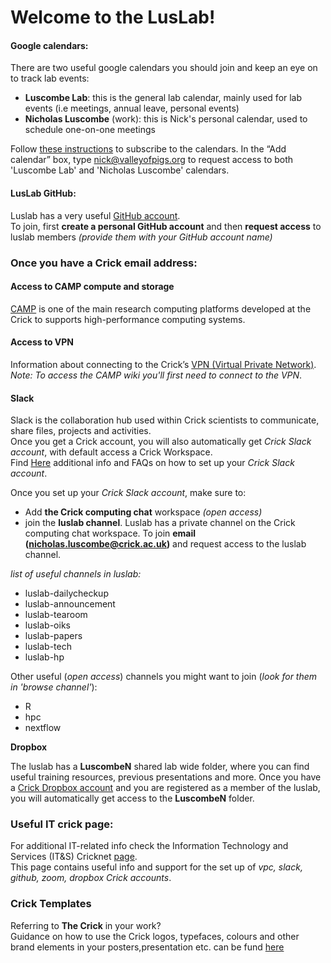 # Welcome to the LusLab!



 #### **Google calendars**:  
There are two useful google calendars you should join and keep an eye on to track lab events: 
* **Luscombe Lab**: this is the general lab calendar, mainly used for lab events (i.e meetings, annual leave, personal events)
* **Nicholas Luscombe** (work): this is Nick's personal calendar, used to schedule one-on-one meetings

Follow [these instructions](https://support.google.com/calendar/answer/37100?co=GENIE.Platform%3DDesktop&hl=en) to subscribe to the calendars.   In the “Add calendar” box, type nick@valleyofpigs.org to request access to both 'Luscombe Lab' and 'Nicholas Luscombe' calendars.
 
 #### **LusLab GitHub**:
Luslab has a very useful [GitHub account](https://github.com/luslab/luslab.github.io).  
To join, first **create a personal GitHub account** and then **request access** to luslab members *(provide them with your GitHub account name)* 

### Once you have a Crick email address:

#### **Access to CAMP compute and storage**
[CAMP](https://intranet.crick.ac.uk/our-crick/scientific-computing/pages/scientific-computing-platforms)
is one of the main research computing platforms developed at the Crick to supports high-performance computing systems.

#### **Access to VPN**
Information about connecting to the Crick’s [VPN (Virtual Private Network)](https://intranet.crick.ac.uk/our-crick/it-support/pages/vpn-virtual-private-network).   
*Note: To access the CAMP wiki you'll first need to connect to the VPN*.

#### **Slack** 
Slack is the collaboration hub used within Crick scientists to communicate, share files, projects and activities.  
Once you get a Crick account, you will also automatically get *Crick Slack account*, with default access a Crick Workspace.     
Find [Here](https://intranet.crick.ac.uk/our-crick/its-support/pages/slack) additional info and FAQs on how to set up your *Crick Slack account*. 

Once you set up your *Crick Slack account*, make sure to: 
* Add **the Crick computing chat** workspace *(open access)*
* join the **luslab channel**. 
   Luslab has a private channel on the Crick computing chat workspace. To join **email (nicholas.luscombe@crick.ac.uk)** and request access to the luslab channel.
   
*list of useful channels in luslab:* 

- luslab-dailycheckup 
- luslab-announcement
- luslab-tearoom
- luslab-oiks
- luslab-papers
- luslab-tech
- luslab-hp

Other useful (*open access*) channels you might want to join (*look for them in 'browse channel'*): 
- R 
- hpc 
- nextflow

**Dropbox**

The luslab has a **LuscombeN** shared lab wide folder, where you can find useful training resources, previous presentations and more. 
Once you have a [Crick Dropbox account](https://intranet.crick.ac.uk/our-crick/its-support/pages/dropbox) and you are registered as a member of the luslab, you will automatically get access to the **LuscombeN** folder.

 ### **Useful IT crick page**:
 
For additional IT-related info check the Information Technology and Services (IT&S) Cricknet [page](https://intranet.crick.ac.uk/our-crick/information-technology-services-its).  
This page contains useful info and support for the set up of *vpc, slack, github, zoom, dropbox Crick accounts*. 

 ### **Crick Templates**
 
Referring to **The Crick** in your work?  
Guidance on how to use the Crick logos, typefaces, colours and other brand elements in your posters,presentation etc. can be fund [here](https://intranet.crick.ac.uk/our-crick/crick-brand)






